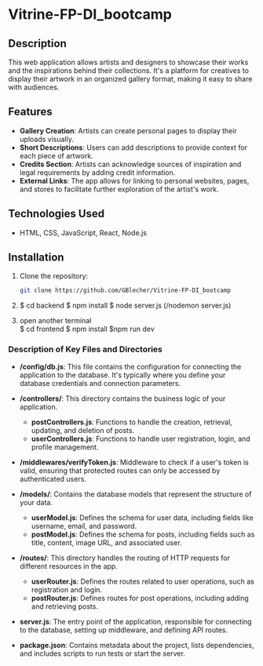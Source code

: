 # Vitrine-FP-DI_bootcamp

## Description
This web application allows artists and designers to showcase their works and the inspirations behind their collections. It's a platform for creatives to display their artwork in an organized gallery format, making it easy to share with audiences.

## Features
- **Gallery Creation**: Artists can create personal pages to display their uploads visually.
- **Short Descriptions**: Users can add descriptions to provide context for each piece of artwork.
- **Credits Section**: Artists can acknowledge sources of inspiration and legal requirements by adding credit information.
- **External Links**: The app allows for linking to personal websites, pages, and stores to facilitate further exploration of the artist's work.

## Technologies Used
-  HTML, CSS, JavaScript, React, Node.js

## Installation
1. Clone the repository: 
   ```bash
   git clone https://github.com/GBlecher/Vitrine-FP-DI_bootcamp

2.  
    $ cd backend
    $ npm install
    $ node server.js (/nodemon server.js)
    
3. open another terminal  
    $ cd frontend
    $ npm install
    $npm run dev


### Description of Key Files and Directories

- **/config/db.js**: This file contains the configuration for connecting the application to the database. It's typically where you define your database credentials and connection parameters.

- **/controllers/**: This directory contains the business logic of your application. 
  - **postControllers.js**: Functions to handle the creation, retrieval, updating, and deletion of posts.
  - **userControllers.js**: Functions to handle user registration, login, and profile management.

- **/middlewares/verifyToken.js**: Middleware to check if a user's token is valid, ensuring that protected routes can only be accessed by authenticated users.

- **/models/**: Contains the database models that represent the structure of your data.
  - **userModel.js**: Defines the schema for user data, including fields like username, email, and password.
  - **postModel.js**: Defines the schema for posts, including fields such as title, content, image URL, and associated user.

- **/routes/**: This directory handles the routing of HTTP requests for different resources in the app.
  - **userRouter.js**: Defines the routes related to user operations, such as registration and login.
  - **postRouter.js**: Defines routes for post operations, including adding and retrieving posts.

- **server.js**: The entry point of the application, responsible for connecting to the database, setting up middleware, and defining API routes.

- **package.json**: Contains metadata about the project, lists dependencies, and includes scripts to run tests or start the server.
